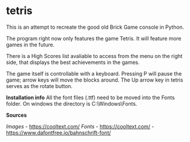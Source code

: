 # tetris

This is an attempt to recreate the good old Brick Game console in Python.

The program right now only features the game Tetris. It will feature more games in the future.

There is a High Scores list avaliable to access from the menu on the right side, that displays the best achievements in the games.

The game itself is controllable with a keyboard. Pressing P will pause the game; arrow keys will move the blocks around. The Up arrow key in tetris serves as the rotate button.

**Installation info**
All the font files (.ttf) need to be moved into the Fonts folder. On windows the directory is C:\Windows\Fonts.

**Sources**

_Images_ - https://cooltext.com/
_Fonts_ - https://cooltext.com/
        - https://www.dafontfree.io/bahnschrift-font/
